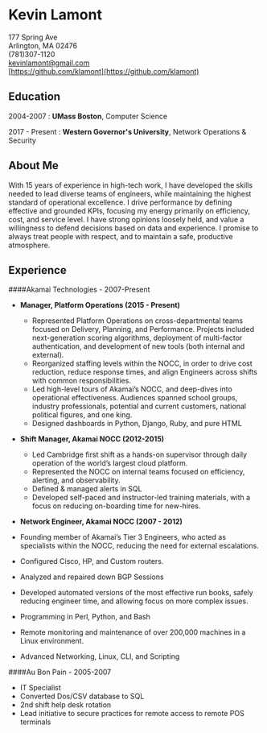 Kevin Lamont
============

177 Spring Ave  
Arlington, MA 02476  
(781)307-1120  
kevinlamont@gmail.com  
[https://github.com/klamont](https://github.com/klamont)

Education
---------

2004-2007
:  **UMass Boston**, Computer Science

2017 - Present
:  **Western Governor's University**, Network Operations & Security

About Me
----------

With 15 years of experience in high-tech work, I have developed the skills needed to lead diverse teams of engineers, while maintaining the highest standard of operational excellence.  I drive performance by defining effective and grounded KPIs, focusing my energy primarily on efficiency, cost, and service level.  I have strong opinions loosely held, and value a willingness to defend decisions based on data and experience. I promise to always treat people with respect, and to maintain a safe, productive atmosphere.

Experience
------------
####Akamai Technologies - 2007-Present
* **Manager, Platform Operations (2015 - Present)**
    * Represented Platform Operations on cross-departmental teams focused on Delivery, Planning, and Performance.  Projects included next-generation scoring algorithms, deployment of multi-factor authentication, and development of new tools (both internal and external).  
    * Reorganized staffing levels within the NOCC, in order to drive cost reduction, reduce response times, and align Engineers across shifts with common responsibilities.
    * Led high-level tours of Akamai’s NOCC, and deep-dives into operational effectiveness.  Audiences spanned school groups, industry professionals, potential and current customers, national political figures, and one king.
    * Designed dashboards in Python, Django, Ruby, and pure HTML

* **Shift Manager, Akamai NOCC (2012-2015)**
    * Led Cambridge first shift as a hands-on supervisor through daily operation of the world’s largest cloud platform.
    * Represented the NOCC on internal teams focused on efficiency, alerting, and observability.
    * Defined & managed alerts in SQL
    * Developed self-paced and instructor-led training materials, with a focus on reducing on-boarding time for new-hires.

* **Network Engineer, Akamai NOCC (2007 - 2012)**
 * Founding member of Akamai’s Tier 3 Engineers, who acted as specialists within the NOCC, reducing the need for external escalations.
 * Configured Cisco, HP, and Custom routers.
 * Analyzed and repaired down BGP Sessions
 * Developed automated  versions of the most effective run books, safely reducing engineer time, and allowing focus on more complex issues.
 * Programming in Perl, Python, and Bash
 * Remote monitoring and maintenance of over 200,000 machines in a Linux environment.
 * Advanced Networking, Linux, CLI, and Scripting 


####Au Bon Pain - 2005-2007
* IT Specialist
 * Converted Dos/CSV database to SQL
 * 2nd shift help desk rotation
 * Lead initiative to secure practices for remote access to remote POS terminals



